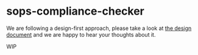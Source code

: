# sops-compliance-checker

We are following a design-first approach, please take a look at [the design document](docs/design) and we are happy to hear your thoughts about it.

WIP
